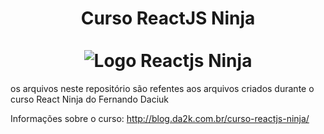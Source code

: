 <h1 align="center">
  Curso ReactJS Ninja
  <br><br>
  <img src="https://blog.da2k.com.br/uploads/2016/05/curso-reactjs-ninja.png" alt="Logo Reactjs Ninja">
</h1>

os arquivos neste repositório são refentes aos arquivos criados durante o curso React Ninja do Fernando Daciuk

Informações sobre o curso: http://blog.da2k.com.br/curso-reactjs-ninja/
